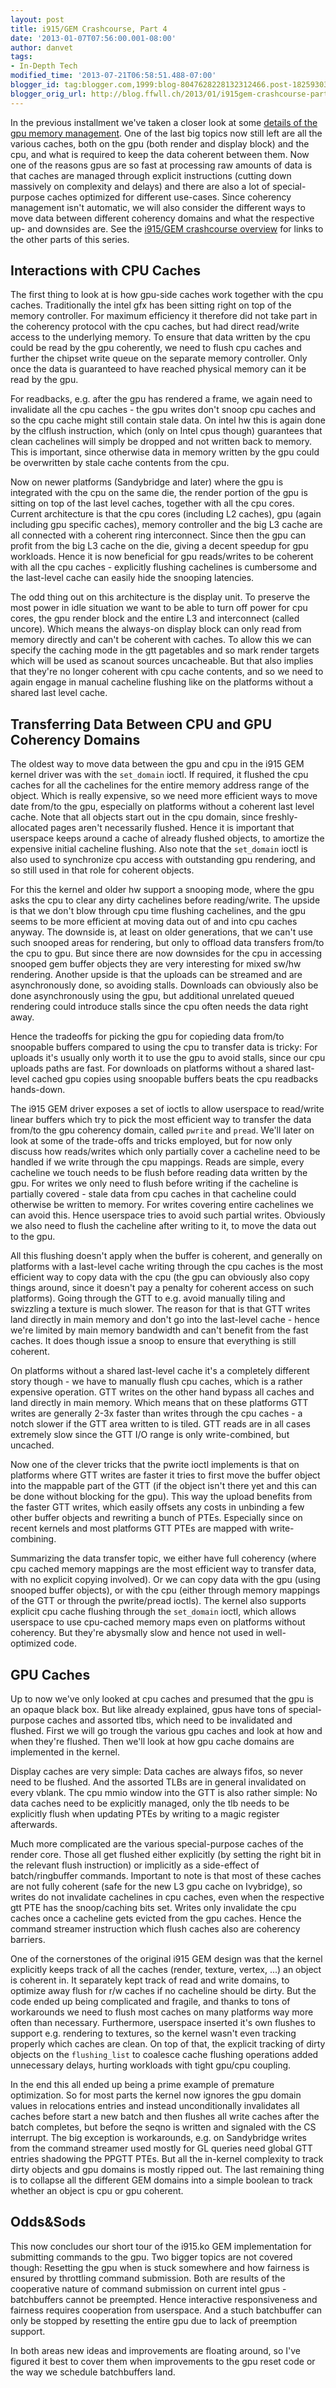 ```yaml
---
layout: post
title: i915/GEM Crashcourse, Part 4
date: '2013-01-07T07:56:00.001-08:00'
author: danvet
tags:
- In-Depth Tech
modified_time: '2013-07-21T06:58:51.488-07:00'
blogger_id: tag:blogger.com,1999:blog-8047628228132312466.post-1825930399780826244
blogger_orig_url: http://blog.ffwll.ch/2013/01/i915gem-crashcourse-part-4.html
---
```



In the previous installment we've taken a closer look at some [details of the
gpu memory management](/2012/11/i915gem-crashcourse-part-3.html). One of the
last big topics now still left are all the various caches, both on the gpu (both
render and display block) and the cpu, and what is required to keep the data
coherent between them. Now one of the
reasons gpus are so fast at processing raw amounts of data is that caches are
managed through explicit instructions (cutting down massively on complexity and
delays) and there are also a lot of special-purpose caches optimized for
different use-cases. Since coherency management isn't automatic, we will also
consider the different ways to move data between different coherency domains and
what the respective up- and downsides are. See the [i915/GEM crashcourse
overview](/2013/01/i915gem-crashcourse-overview.html) for links to the other
parts of this series.

<!--more--> 

## Interactions with CPU Caches

 
The first thing to look at is how gpu-side caches work together with the cpu caches. Traditionally the intel gfx has been sitting right on top of the memory controller. For maximum efficiency it therefore did not take part in the coherency protocol with the cpu caches, but had direct read/write access to the underlying memory. To ensure that data written by the cpu could be read by the gpu coherently, we need to flush cpu caches and further the chipset write queue on the separate memory controller. Only once the data is guaranteed to have reached physical memory can it be read by the gpu. 
 
For readbacks, e.g. after the gpu has rendered a frame, we again need to invalidate all the cpu caches - the gpu writes don't snoop cpu caches and so the cpu cache might still contain stale data. On intel hw this is again done by the clflush instruction, which (only on Intel cpus though) guarantees that clean cachelines will simply be dropped and not written back to memory. This is important, since otherwise data in memory written by the gpu could be overwritten by stale cache contents from the cpu. 
 
Now on newer platforms (Sandybridge and later) where the gpu is integrated with the cpu on the same die, the render portion of the gpu is sitting on top of the last level caches, together with all the cpu cores. Current architecture is that the cpu cores (including L2 caches), gpu (again including gpu specific caches), memory controller and the big L3 cache are all connected with a coherent ring interconnect. Since then the gpu can profit from the big L3 cache on the die, giving a decent speedup for gpu workloads. Hence it is now beneficial for gpu reads/writes to be coherent with all the cpu caches - explicitly flushing cachelines is cumbersome and the last-level cache can easily hide the snooping latencies. 
 
The odd thing out on this architecture is the display unit. To preserve the most power in idle situation we want to be able to turn off power for cpu cores, the gpu render block and the entire L3 and interconnect (called uncore). Which means the always-on display block can only read from memory directly and can't be coherent with caches. To allow this we can specify the caching mode in the gtt pagetables and so mark render targets which will be used as scanout sources uncacheable. But that also implies that they're no longer coherent with cpu cache contents, and so we need to again engage in manual cacheline flushing like on the platforms without a shared last level cache. 
 

## Transferring Data Between CPU and GPU Coherency Domains

 
The oldest way to move data between the gpu and cpu in the i915 GEM kernel driver was with the <code>set_domain</code> ioctl. If required, it flushed the cpu caches for all the cachelines for the entire memory address range of the object. Which is really expensive, so we need more efficient ways to move date from/to the gpu, especially on platforms without a coherent last level cache. Note that all objects start out in the cpu domain, since freshly-allocated pages aren't necessarily flushed. Hence it is important that userspace keeps around a cache of already flushed objects, to amortize the expensive initial cacheline flushing. Also note that the <code>set_domain</code> ioctl is also used to synchronize cpu access with outstanding gpu rendering, and so still used in that role for coherent objects. 
  
For this the kernel and older hw support a snooping mode, where the gpu asks the cpu to clear any dirty cachelines before reading/write. The upside is that we don't blow through cpu time flushing cachelines, and the gpu seems to be more efficient at moving data out of and into cpu caches anyway. The downside is, at least on older generations, that we can't use such snooped areas for rendering, but only to offload data transfers from/to the cpu to gpu. But since there are now downsides for the cpu in accessing snooped gem buffer objects they are very interesting for mixed sw/hw rendering. Another upside is that the uploads can be streamed and are asynchronously done, so avoiding stalls. Downloads can obviously also be done asynchronously using the gpu, but additional unrelated queued rendering could introduce stalls since the cpu often needs the data right away. 
  
Hence the tradeoffs for picking the gpu for copieding data from/to snoopable buffers compared to using the cpu to transfer data is tricky: For uploads it's usually only worth it to use the gpu to avoid stalls, since our cpu uploads paths are fast. For downloads on platforms without a shared last-level cached gpu copies using snoopable buffers beats the cpu readbacks hands-down. 
 
The i915 GEM driver exposes a set of ioctls to allow userspace to read/write linear buffers which try to pick the most efficient way to transfer the data from/to the gpu coherency domain, called <code>pwrite</code> and <code>pread</code>. We'll later on look at some of the trade-offs and tricks employed, but for now only discuss how reads/writes which only partially cover a cacheline need to be handled if we write through the cpu mappings. Reads are simple, every cacheline we touch needs to be flush before reading data written by the gpu. For writes we only need to flush before writing if the cacheline is partially covered - stale data from cpu caches in that cacheline could otherwise be written to memory. For writes covering entire cachelines we can avoid this. Hence userspace tries to avoid such partial writes. Obviously we also need to flush the cacheline after writing to it, to move the data out to the gpu. 
 
All this flushing doesn't apply when the buffer is coherent, and generally on platforms with a last-level cache writing through the cpu caches is the most efficient way to copy data with the cpu (the gpu can obviously also copy things around, since it doesn't pay a penalty for coherent access on such platforms). Going through the GTT to e.g. avoid manually tiling and swizzling a texture is much slower. The reason for that is that GTT writes land directly in main memory and don't go into the last-level cache - hence we're limited by main memory bandwidth and can't benefit from the fast caches. It does though issue a snoop to ensure that everything is still coherent. 
 
On platforms without a shared last-level cache it's a completely different story though - we have to manually flush cpu caches, which is a rather expensive operation. GTT writes on the other hand bypass all caches and land directly in main memory. Which means that on these platforms GTT writes are generally 2-3x faster than writes through the cpu caches - a notch slower if the GTT area written to is tiled. GTT reads are in all cases extremely slow since the GTT I/O range is only write-combined, but uncached. 
 
Now one of the clever tricks that the pwrite ioctl implements is that on platforms where GTT writes are faster it tries to first move the buffer object into the mappable part of the GTT (if the object isn't there yet and this can be done without blocking for the gpu). This way the upload benefits from the faster GTT writes, which easily offsets any costs in unbinding a few other buffer objects and rewriting a bunch of PTEs. Especially since on recent kernels and most platforms GTT PTEs are mapped with write-combining. 
 
Summarizing the data transfer topic, we either have full coherency (where cpu cached memory mappings are the most efficient way to transfer data, with no explicit copying involved). Or we can copy data with the gpu (using snooped buffer objects), or with the cpu (either through memory mappings of the GTT or through the pwrite/pread ioctls). The kernel also supports explicit cpu cache flushing through the <code>set_domain</code> ioctl, which allows userspace to use cpu-cached memory maps even on platforms without coherency. But they're abysmally slow and hence not used in well-optimized code. 
 

## GPU Caches

 
Up to now we've only looked at cpu caches and presumed that the gpu is an opaque black box. But like already explained, gpus have tons of special-purpose caches and assorted tlbs, which need to be invalidated and flushed. First we will go trough the various gpu caches and look at how and when they're flushed. Then we'll look at how gpu cache domains are implemented in the kernel. 
 
Display caches are very simple: Data caches are always fifos, so never need to be flushed. And the assorted TLBs are in general invalidated on every vblank. The cpu mmio window into the GTT is also rather simple: No data caches need to be explicitly managed, only the tlb needs to be explicitly flush when updating PTEs by writing to a magic register afterwards. 
 
Much more complicated are the various special-purpose caches of the render core. Those all get flushed either explicitly (by setting the right bit in the relevant flush instruction) or implicitly as a side-effect of batch/ringbuffer commands. Important to note is that most of these caches are not fully coherent (safe for the new L3 gpu cache on Ivybridge), so writes do not invalidate cachelines in cpu caches, even when the respective gtt PTE has the snoop/caching bits set. Writes only invalidate the cpu caches once a cacheline gets evicted from the gpu caches. Hence the command streamer instruction which flush caches also are coherency barriers. 
 
One of the cornerstones of the original i915 GEM design was that the kernel explicitly keeps track of all the caches (render, texture, vertex, ...) an object is coherent in. It separately kept track of read and write domains, to optimize away flush for r/w caches if no cacheline should be dirty. But the code ended up being complicated and fragile, and thanks to tons of workarounds we need to flush most caches on many platforms way more often than necessary. Furthermore, userspace inserted it's own flushes to support e.g. rendering to textures, so the kernel wasn't even tracking properly which caches are clean. On top of that, the explicit tracking of dirty objects on the <code>flushing_list</code> to coalesce cache flushing operations added unnecessary delays, hurting workloads with tight gpu/cpu coupling. 
 
In the end this all ended up being a prime example of premature optimization. So for most parts the kernel now ignores the gpu domain values in relocations entries and instead unconditionally invalidates all caches before start a new batch and then flushes all write caches after the batch completes, but before the seqno is written and signaled with the CS interrupt. The big exception is workarounds, e.g. on Sandybridge writes from the command streamer used mostly for GL queries need global GTT entries shadowing the PPGTT PTEs. But all the in-kernel complexity to track dirty objects and gpu domains is mostly ripped out. The last remaining thing is to collapse all the different GEM domains into a simple boolean to track whether an object is cpu or gpu coherent. 
 

##  Odds&amp;Sods 

 
This now concludes our short tour of the i915.ko GEM implementation for submitting commands to the gpu. Two bigger topics are not covered though: Resetting the gpu when is stuck somewhere and how fairness is ensured by throttling command submission. Both are results of the cooperative nature of command submission on current intel gpus - batchbuffers cannot be preempted. Hence interactive responsiveness and fairness requires cooperation from userspace. And a stuch batchbuffer can only be stopped by resetting the entire gpu due to lack of preemption support. 
 
In both areas new ideas and improvements are floating around, so I've figured it best to cover them when improvements to the gpu reset code or the way we schedule batchbuffers land. 
